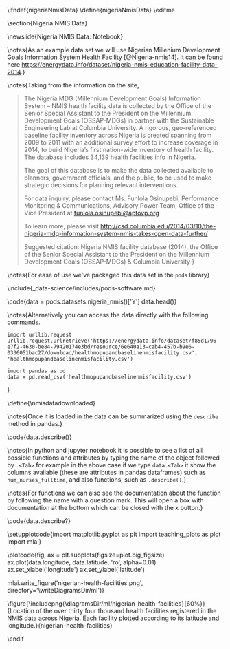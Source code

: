 \ifndef{nigeriaNmisData}
\define{nigeriaNmisData}
\editme

\section{Nigeria NMIS Data}

\newslide{Nigeria NMIS Data: Notebook}

\notes{As an example data set we will use Nigerian Millenium Development Goals Information System Health Facility [@Nigeria-nmis14]. It can be found here <https://energydata.info/dataset/nigeria-nmis-education-facility-data-2014>.}

\notes{Taking from the information on the site, 

>The Nigeria MDG (Millennium Development Goals) Information System – NMIS health facility data is collected by the Office of the Senior Special Assistant to the President on the Millennium Development Goals (OSSAP-MDGs) in partner with the Sustainable Engineering Lab at Columbia University. A rigorous, geo-referenced baseline facility inventory across Nigeria is created spanning from 2009 to 2011 with an additional survey effort to increase coverage in 2014, to build Nigeria’s first nation-wide inventory of health facility. The database includes 34,139 health facilities info in Nigeria.
>
>The goal of this database is to make the data collected available to planners, government officials, and the public, to be used to make strategic decisions for planning relevant interventions.
>
>For data inquiry, please contact Ms. Funlola Osinupebi, Performance Monitoring & Communications, Advisory Power Team, Office of the Vice President at funlola.osinupebi@aptovp.org
>
>To learn more, please visit <http://csd.columbia.edu/2014/03/10/the-nigeria-mdg-information-system-nmis-takes-open-data-further/>
>
>Suggested citation: Nigeria NMIS facility database (2014), the Office of the Senior Special Assistant to the President on the Millennium Development Goals (OSSAP-MDGs) & Columbia University
}

\notes{For ease of use we've packaged this data set in the `pods` library}

\include{_data-science/includes/pods-software.md}

\code{data = pods.datasets.nigeria_nmis()['Y']
data.head()}

\notes{Alternatively you can access the data directly with the following commands.

```{.python}
import urllib.request
urllib.request.urlretrieve('https://energydata.info/dataset/f85d1796-e7f2-4630-be84-79420174e3bd/resource/6e640a13-cab4-457b-b9e6-0336051bac27/download/healthmopupandbaselinenmisfacility.csv', 'healthmopupandbaselinenmisfacility.csv')

import pandas as pd
data = pd.read_csv('healthmopupandbaselinenmisfacility.csv')
```
}

\define{\nmisdatadownloaded}

\notes{Once it is loaded in the data can be summarized using the `describe` method in pandas.}

\code{data.describe()}

\notes{In python and jupyter notebook it is possible to see a list of all possible functions and attributes by typing the name of the object followed by `.<Tab>` for example in the above case if we type `data.<Tab>` it show the columns available (these are attributes in pandas dataframes) such as `num_nurses_fulltime`, and also functions, such as `.describe()`.}

\notes{For functions we can also see the documentation about the function by following the name with a question mark. This will open a box with documentation at the bottom which can be closed with the x button.}

\code{data.describe?}

\setupplotcode{import matplotlib.pyplot as plt
import teaching_plots as plot
import mlai}

\plotcode{fig, ax = plt.subplots(figsize=plot.big_figsize)
ax.plot(data.longitude, data.latitude, 'ro', alpha=0.01)
ax.set_xlabel('longitude')
ax.set_ylabel('latitude')

mlai.write_figure('nigerian-health-facilities.png', directory='\writeDiagramsDir/ml')}

\figure{\includepng{\diagramsDir/ml/nigerian-health-facilities}{60%}}{Location of the over thirty four thousand health facilities registered in the NMIS data across Nigeria. Each facility plotted according to its latitude and longitude.}{nigerian-health-facilities}

\endif
